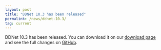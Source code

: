 ```yaml
---
layout: post
title: "DDNet 10.3 has been released"
permalink: /news/ddnet-10.3/
tag: current
---
```


DDNet 10.3 has been released. You can download it on our [download page](https://ddnet.org/downloads/) and see the full changes on [GitHub](https://github.com/ddnet/ddnet/compare/10.2.1...10.3).
